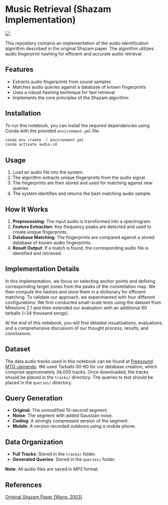 # Music Retrieval (Shazam Implementation)

![](header.png)


This repository contains an implementation of the audio identification algorithm described in the original Shazam paper. The algorithm utilizes audio fingerprint hashing for efficient and accurate audio retrieval.

## Features
- Extracts audio fingerprints from sound samples
- Matches audio queries against a database of known fingerprints
- Uses a robust hashing technique for fast retrieval
- Implements the core principles of the Shazam algorithm

## Installation
To run this notebook, you can install the required dependencies using Conda with the provided `environment.yml` file:

```bash
conda env create -f environment.yml
conda activate audio-id
```

## Usage
1. Load an audio file into the system.
2. The algorithm extracts unique fingerprints from the audio signal.
3. The fingerprints are then stored and used for matching against new queries.
4. The system identifies and returns the best-matching audio sample.

## How It Works
1. **Preprocessing**: The input audio is transformed into a spectrogram.
2. **Feature Extraction**: Key frequency peaks are detected and used to create unique fingerprints.
3. **Database Matching**: The fingerprints are compared against a stored database of known audio fingerprints.
4. **Result Output**: If a match is found, the corresponding audio file is identified and retrieved.

## Implementation Details
In this implementation, we focus on selecting anchor points and defining corresponding target zones from the peaks of the constellation map. We then compute the hashes and store them in a dictionary for efficient matching. To validate our approach, we experimented with four different configurations. We first conducted small-scale tests using the dataset from Milestone 2.1 and then extended our evaluation with an additional 60 tarballs (~34 thousand songs).

At the end of this notebook, you will find detailed visualizations, evaluations, and a comprehensive discussion of our thought process, results, and conclusions.

## Dataset
The data audio tracks used in this notebook can be found at [Freesound MTG-Jamendo](https://cdn.freesound.org/mtg-jamendo/raw_30s/audio-low/). We used Tarballs 00-60 for our database creation, which comprise approximately 34,000 tracks. Once downloaded, the tracks should be placed in the `tracks/` directory. The queries to test should be placed in the `queries/` directory.

## Query Generation

- **Original**: The unmodified 10-second segment.
- **Noise**: The segment with added Gaussian noise.
- **Coding**: A strongly compressed version of the segment.
- **Mobile**: A version recorded outdoors using a mobile phone.

## Data Organization
- **Full Tracks**: Stored in the `tracks/` folder.
- **Generated Queries**: Stored in the `queries/` folder.

**Note**: All audio files are saved in MP3 format.

## References
[Original Shazam Paper (Wang, 2003)](https://www.ee.columbia.edu/~dpwe/papers/Wang03-shazam.pdf)



